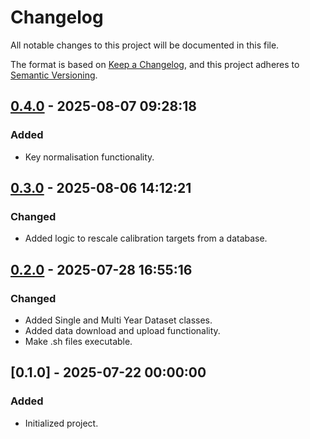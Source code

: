 # Changelog

All notable changes to this project will be documented in this file.

The format is based on [Keep a Changelog](https://keepachangelog.com/en/1.0.0/), 
and this project adheres to [Semantic Versioning](https://semver.org/spec/v2.0.0.html).

## [0.4.0] - 2025-08-07 09:28:18

### Added

- Key normalisation functionality.

## [0.3.0] - 2025-08-06 14:12:21

### Changed

- Added logic to rescale calibration targets from a database.

## [0.2.0] - 2025-07-28 16:55:16

### Changed

- Added Single and Multi Year Dataset classes.
- Added data download and upload functionality.
- Make .sh files executable.

## [0.1.0] - 2025-07-22 00:00:00

### Added

- Initialized project.



[0.4.0]: https://github.com/PolicyEngine/policyengine_data/compare/0.3.0...0.4.0
[0.3.0]: https://github.com/PolicyEngine/policyengine_data/compare/0.2.0...0.3.0
[0.2.0]: https://github.com/PolicyEngine/policyengine_data/compare/0.1.0...0.2.0

